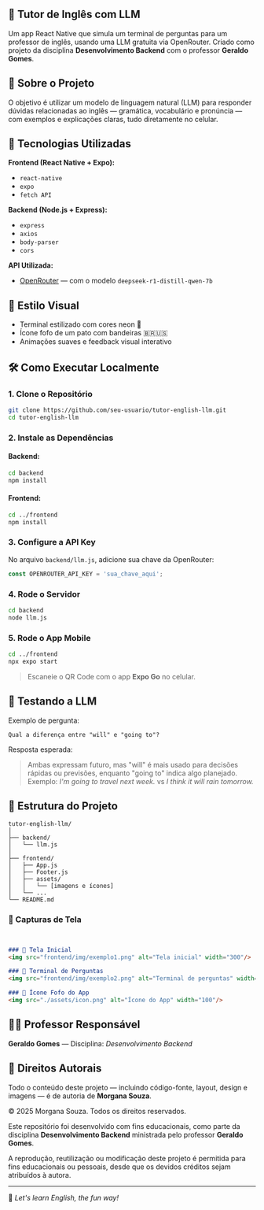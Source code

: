 ## 🧠 Tutor de Inglês com LLM

Um app React Native que simula um terminal de perguntas para um professor de inglês,
usando uma LLM gratuita via OpenRouter. Criado como projeto da disciplina **Desenvolvimento Backend**
com o professor **Geraldo Gomes**.






## 📱 Sobre o Projeto

O objetivo é utilizar um modelo de linguagem natural (LLM) para responder dúvidas relacionadas ao inglês — gramática, vocabulário e pronúncia — com exemplos e explicações claras, tudo diretamente no celular.

## 🚀 Tecnologias Utilizadas

**Frontend (React Native + Expo):**
- `react-native`
- `expo`
- `fetch API`

**Backend (Node.js + Express):**
- `express`
- `axios`
- `body-parser`
- `cors`

**API Utilizada:**
- [OpenRouter](https://openrouter.ai/) — com o modelo `deepseek-r1-distill-qwen-7b`

## 🎨 Estilo Visual

- Terminal estilizado com cores neon 💾
- Ícone fofo de um pato com bandeiras 🇧🇷🇺🇸
- Animações suaves e feedback visual interativo

## 🛠️ Como Executar Localmente

### 1. Clone o Repositório

```bash
git clone https://github.com/seu-usuario/tutor-english-llm.git
cd tutor-english-llm
````

### 2. Instale as Dependências

#### Backend:

```bash
cd backend
npm install
```

#### Frontend:

```bash
cd ../frontend
npm install
```

### 3. Configure a API Key

No arquivo `backend/llm.js`, adicione sua chave da OpenRouter:

```js
const OPENROUTER_API_KEY = 'sua_chave_aqui';
```

### 4. Rode o Servidor

```bash
cd backend
node llm.js
```

### 5. Rode o App Mobile

```bash
cd ../frontend
npx expo start
```

> Escaneie o QR Code com o app **Expo Go** no celular.

## 🧪 Testando a LLM

Exemplo de pergunta:

```
Qual a diferença entre "will" e "going to"?
```

Resposta esperada:

> Ambas expressam futuro, mas "will" é mais usado para decisões rápidas ou previsões, enquanto "going to" indica algo planejado. Exemplo: *I'm going to travel next week.* vs *I think it will rain tomorrow.*

## 📁 Estrutura do Projeto

```
tutor-english-llm/
│
├── backend/
│   └── llm.js
│
├── frontend/
│   ├── App.js
│   ├── Footer.js
│   ├── assets/
│   │   └── [imagens e ícones]
│   └── ...
└── README.md
```



### 📸 Capturas de Tela


```markdown


### 📱 Tela Inicial
<img src="frontend/img/exemplo1.png" alt="Tela inicial" width="300"/>

### 💬 Terminal de Perguntas
<img src="frontend/img/exemplo2.png" alt="Terminal de perguntas" width="300"/>

### 🐥 Ícone Fofo do App
<img src="./assets/icon.png" alt="Ícone do App" width="100"/>
```



## 👩‍🏫 Professor Responsável

**Geraldo Gomes** — Disciplina: *Desenvolvimento Backend*

## 📄 Direitos Autorais

Todo o conteúdo deste projeto — incluindo código-fonte, layout, design e imagens — é de autoria de **Morgana Souza**.

© 2025 Morgana Souza. Todos os direitos reservados.

Este repositório foi desenvolvido com fins educacionais, como parte da disciplina **Desenvolvimento Backend** ministrada pelo professor **Geraldo Gomes**.

A reprodução, reutilização ou modificação deste projeto é permitida para fins educacionais ou pessoais, 
desde que os devidos créditos sejam atribuídos à autora.


---

🦆 *Let's learn English, the fun way!*


